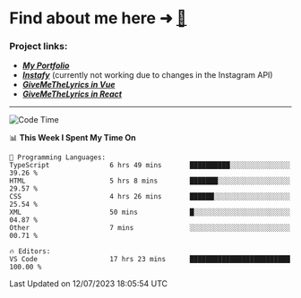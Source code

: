 # Find about me here ➜ [🧑](https://pauabella.dev)

### Project links:
- ***[My Portfolio](https://pauabella.dev)***
- ***[Instafy](https://instafy.me)*** (currently not working due to changes in the Instagram API)
- ***[GiveMeTheLyrics in Vue](https://lyrics.pauabella.dev)***
- ***[GiveMeTheLyrics in React](https://pauabella.dev/GiveMeTheLyrics)***

---
<!--START_SECTION:waka-->
![Code Time](http://img.shields.io/badge/Code%20Time-2%2C309%20hrs%2040%20mins-blue)

📊 **This Week I Spent My Time On** 

```text
💬 Programming Languages: 
TypeScript               6 hrs 49 mins       ██████████░░░░░░░░░░░░░░░   39.26 % 
HTML                     5 hrs 8 mins        ███████░░░░░░░░░░░░░░░░░░   29.57 % 
CSS                      4 hrs 26 mins       ██████░░░░░░░░░░░░░░░░░░░   25.54 % 
XML                      50 mins             █░░░░░░░░░░░░░░░░░░░░░░░░   04.87 % 
Other                    7 mins              ░░░░░░░░░░░░░░░░░░░░░░░░░   00.71 % 

🔥 Editors: 
VS Code                  17 hrs 23 mins      █████████████████████████   100.00 % 
```


 Last Updated on 12/07/2023 18:05:54 UTC
<!--END_SECTION:waka-->
